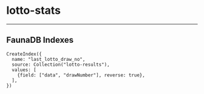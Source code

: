 # lotto-stats

---

## FaunaDB Indexes

```
CreateIndex({
  name: "last_lotto_draw_no",
  source: Collection("lotto-results"),
  values: [
    {field: ["data", "drawNumber"], reverse: true},
  ],
})
```
